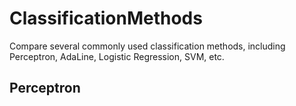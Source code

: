 # ClassificationMethods
Compare several commonly used classification methods, including Perceptron, AdaLine, Logistic Regression, SVM, etc.

## Perceptron

